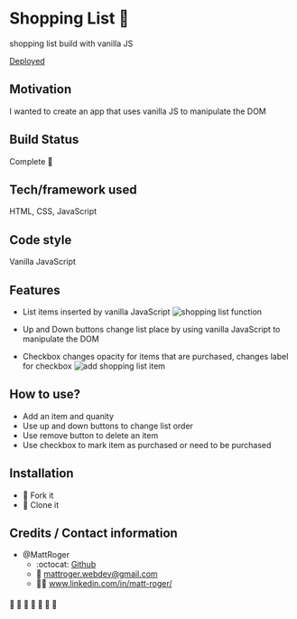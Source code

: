 # Shopping List :memo:

shopping list build with vanilla JS

[Deployed](https://mattroger.github.io/shoppingList/)

## Motivation
I wanted to create an app that uses vanilla JS to manipulate the DOM

## Build Status
Complete :checkered_flag:

## Tech/framework used
HTML, CSS, JavaScript

## Code style
Vanilla JavaScript

## Features
* List items inserted by vanilla JavaScript
![shopping list function](https://github.com/MattRoger/screenshots/blob/master/shoppinglist/ShoppinglistAddItems.gif?raw=true)

* Up and Down buttons change list place by using vanilla JavaScript to manipulate the DOM
* Checkbox changes opacity for items that are purchased, changes label for checkbox
![add shopping list item](https://github.com/MattRoger/screenshots/blob/master/shoppinglist/Shopping%20List.gif?raw=true)


## How to use?
* Add an item and quanity
* Use up and down buttons to change list order
* Use remove button to delete an item
* Use checkbox to mark item as purchased or need to be purchased

## Installation
* :trident: Fork it
* :sheep: Clone it


## Credits / Contact information
* @MattRoger 
  * :octocat: [Github](https://mattroger.github.io)
  * :e-mail: mattroger.webdev@gmail.com
  * :man_office_worker: www.linkedin.com/in/matt-roger/
  
####  :tomato: :cut_of_meat: :banana: :egg:	:carrot: :cheese: :grapes:
